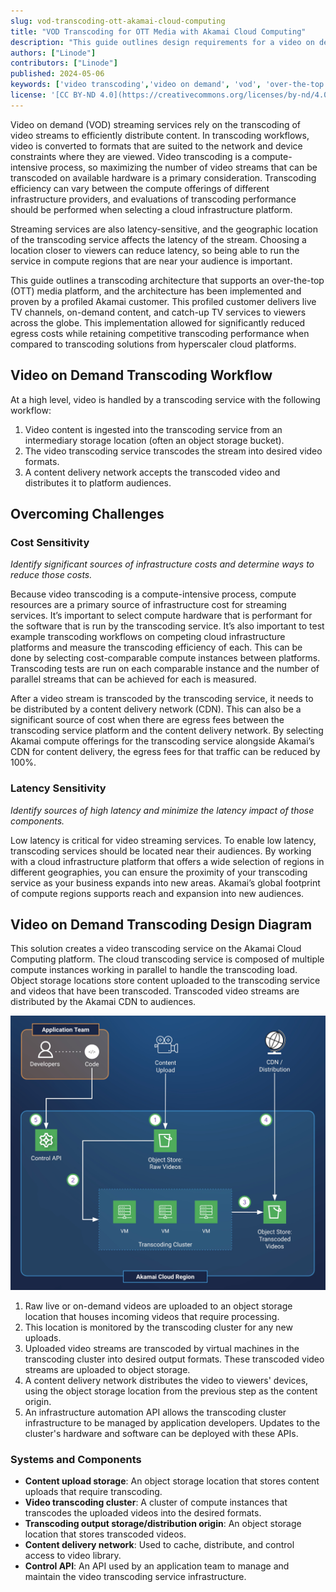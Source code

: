 ```yaml
---
slug: vod-transcoding-ott-akamai-cloud-computing
title: "VOD Transcoding for OTT Media with Akamai Cloud Computing"
description: "This guide outlines design requirements for a video on demand (VOD) transcoding workflow for an over-the-top (OTT) media service on Akamai Cloud Computing."
authors: ["Linode"]
contributors: ["Linode"]
published: 2024-05-06
keywords: ['video transcoding','video on demand', 'vod', 'over-the-top media service', 'ott']
license: '[CC BY-ND 4.0](https://creativecommons.org/licenses/by-nd/4.0)'
---
```


Video on demand (VOD) streaming services rely on the transcoding of video streams to efficiently distribute content. In transcoding workflows, video is converted to formats that are suited to the network and device constraints where they are viewed. Video transcoding is a compute-intensive process, so maximizing the number of video streams that can be transcoded on available hardware is a primary consideration. Transcoding efficiency can vary between the compute offerings of different infrastructure providers, and evaluations of transcoding performance should be performed when selecting a cloud infrastructure platform.

Streaming services are also latency-sensitive, and the geographic location of the transcoding service affects the latency of the stream. Choosing a location closer to viewers can reduce latency, so being able to run the service in compute regions that are near your audience is important.

This guide outlines a transcoding architecture that supports an over-the-top (OTT) media platform, and the architecture has been implemented and proven by a profiled Akamai customer. This profiled customer delivers live TV channels, on-demand content, and catch-up TV services to viewers across the globe. This implementation allowed for significantly reduced egress costs while retaining competitive transcoding performance when compared to transcoding solutions from hyperscaler cloud platforms.

## Video on Demand Transcoding Workflow

At a high level, video is handled by a transcoding service with the following workflow:

1. Video content is ingested into the transcoding service from an intermediary storage location (often an object storage bucket).
1. The video transcoding service transcodes the stream into desired video formats.
1. A content delivery network accepts the transcoded video and distributes it to platform audiences.

## Overcoming Challenges

### Cost Sensitivity

*Identify significant sources of infrastructure costs and determine ways to reduce those costs.*

Because video transcoding is a compute-intensive process, compute resources are a primary source of infrastructure cost for streaming services. It’s important to select compute hardware that is performant for the software that is run by the transcoding service. It’s also important to test example transcoding workflows on competing cloud infrastructure platforms and measure the transcoding efficiency of each. This can be done by selecting cost-comparable compute instances between platforms. Transcoding tests are run on each comparable instance and the number of parallel streams that can be achieved for each is measured.

After a video stream is transcoded by the transcoding service, it needs to be distributed by a content delivery network (CDN). This can also be a significant source of cost when there are egress fees between the transcoding service platform and the content delivery network. By selecting Akamai compute offerings for the transcoding service alongside Akamai’s CDN for content delivery, the egress fees for that traffic can be reduced by 100%.

### Latency Sensitivity

*Identify sources of high latency and minimize the latency impact of those components.*

Low latency is critical for video streaming services. To enable low latency, transcoding services should be located near their audiences. By working with a cloud infrastructure platform that offers a wide selection of regions in different geographies, you can ensure the proximity of your transcoding service as your business expands into new areas. Akamai’s global footprint of compute regions supports reach and expansion into new audiences.

## Video on Demand Transcoding Design Diagram

This solution creates a video transcoding service on the Akamai Cloud Computing platform. The cloud transcoding service is composed of multiple compute instances working in parallel to handle the transcoding load. Object storage locations store content uploaded to the transcoding service and videos that have been transcoded. Transcoded video streams are distributed by the Akamai CDN to audiences.

![Video on demand transcoding design diagram](vod-design-diagram.jpg "A design diagram for a video on demand transcoding service that ingests video from object storage and outputs transcoded video to a CDN")

1. Raw live or on-demand videos are uploaded to an object storage location that houses incoming videos that require processing.
1. This location is monitored by the transcoding cluster for any new uploads.
1. Uploaded video streams are transcoded by virtual machines in the transcoding cluster into desired output formats. These transcoded video streams are uploaded to object storage.
1. A content delivery network distributes the video to viewers' devices, using the object storage location from the previous step as the content origin.
1. An infrastructure automation API allows the transcoding cluster infrastructure to be managed by application developers. Updates to the cluster's hardware and software can be deployed with these APIs.

### Systems and Components

- **Content upload storage**: An object storage location that stores content uploads that require transcoding.
- **Video transcoding cluster**: A cluster of compute instances that transcodes the uploaded videos into the desired formats.
- **Transcoding output storage/distribution origin**: An object storage location that stores transcoded videos.
- **Content delivery network**: Used to cache, distribute, and control access to video library.
- **Control API**: An API used by an application team to manage and maintain the video transcoding service infrastructure.